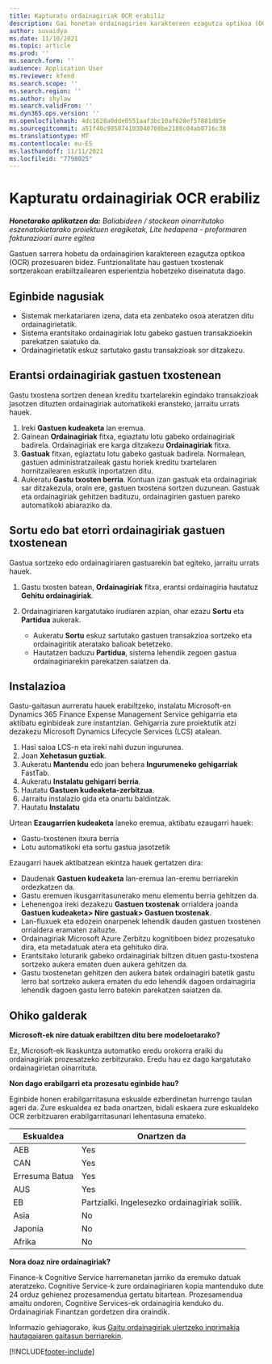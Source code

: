 ```yaml
---
title: Kapturatu ordainagiriak OCR erabiliz
description: Gai honetan ordainagirien karaktereen ezagutza optikoa (OCR) prozesatzeari buruzko informazioa ematen da.
author: suvaidya
ms.date: 11/10/2021
ms.topic: article
ms.prod: ''
ms.search.form: ''
audience: Application User
ms.reviewer: kfend
ms.search.scope: ''
ms.search.region: ''
ms.author: shylaw
ms.search.validFrom: ''
ms.dyn365.ops.version: ''
ms.openlocfilehash: 4dc1628a0dde0551aaf3bc10af628ef57881d85e
ms.sourcegitcommit: a51f40c905874103040708be2188c04ab0716c38
ms.translationtype: MT
ms.contentlocale: eu-ES
ms.lasthandoff: 11/11/2021
ms.locfileid: "7798025"
---
```

# <a name="capture-a-receipt-using-ocr"></a>Kapturatu ordainagiriak OCR erabiliz

_**Honetarako aplikatzen da:** Baliabideen / stockean oinarritutako eszenatokietarako proiektuen eragiketak, Lite hedapena - proformaren fakturazioari aurre egitea_

Gastuen sarrera hobetu da ordainagirien karaktereen ezagutza optikoa (OCR) prozesuaren bidez. Funtzionalitate hau gastuen txostenak sortzerakoan erabiltzailearen esperientzia hobetzeko diseinatuta dago.

## <a name="key-features"></a>Eginbide nagusiak

- Sistemak merkatariaren izena, data eta zenbateko osoa ateratzen ditu ordainagirietatik.
- Sistema erantsitako ordainagiriak lotu gabeko gastuen transakzioekin parekatzen saiatuko da.
- Ordainagirietatik eskuz sartutako gastu transakzioak sor ditzakezu.

## <a name="attach-receipts-to-an-expense-report"></a>Erantsi ordainagiriak gastuen txostenean

Gastu txostena sortzen denean kreditu txartelarekin egindako transakzioak jasotzen dituzten ordainagiriak automatikoki eransteko, jarraitu urrats hauek.

  1. Ireki **Gastuen kudeaketa** lan eremua.
  2. Gainean **Ordainagiriak** fitxa, egiaztatu lotu gabeko ordainagiriak badirela. Ordainagiriak ere karga ditzakezu **Ordainagiriak** fitxa.
  3. **Gastuak** fitxan, egiaztatu lotu gabeko gastuak badirela. Normalean, gastuen administratzaileak gastu horiek kreditu txartelaren hornitzailearen eskutik inportatzen ditu.
  4. Aukeratu **Gastu txosten berria**. Kontuan izan gastuak eta ordainagiriak sar ditzakezula, orain ere, gastuen txostena sortzen duzunean. Gastuak eta ordainagiriak gehitzen badituzu, ordainagirien gastuen pareko automatikoki abiaraziko da.

## <a name="create-or-match-receipts-to-an-expense-report"></a>Sortu edo bat etorri ordainagiriak gastuen txostenean
Gastua sortzeko edo ordainagiriaren gastuarekin bat egiteko, jarraitu urrats hauek.

  1. Gastu txosten batean, **Ordainagiriak** fitxa, erantsi ordainagiria hautatuz **Gehitu ordainagiriak**.
  2. Ordainagiriaren kargatutako irudiaren azpian, ohar ezazu **Sortu** eta **Partidua** aukerak.

      - Aukeratu **Sortu** eskuz sartutako gastuen transakzioa sortzeko eta ordainagiritik ateratako balioak betetzeko.
      - Hautatzen baduzu **Partidua**, sistema lehendik zegoen gastua ordainagiriarekin parekatzen saiatzen da.

## <a name="installation"></a>Instalazioa

Gastu-gaitasun aurreratu hauek erabiltzeko, instalatu Microsoft-en Dynamics 365 Finance Expense Management Service gehigarria eta aktibatu eginbideak zure instantzian. Gehigarria zure proiektutik atzi dezakezu Microsoft Dynamics Lifecycle Services (LCS) atalean.

1. Hasi saioa LCS-n eta ireki nahi duzun ingurunea.
2. Joan **Xehetasun guztiak**.
3. Aukeratu **Mantendu** edo joan behera **Ingurumeneko gehigarriak** FastTab.
4. Aukeratu **Instalatu gehigarri berria**.
5. Hautatu **Gastuen kudeaketa-zerbitzua**.
6. Jarraitu instalazio gida eta onartu baldintzak.
7. Hautatu **Instalatu**

Urtean **Ezaugarrien kudeaketa** laneko eremua, aktibatu ezaugarri hauek:

- Gastu-txostenen itxura berria
- Lotu automatikoki eta sortu gastua jasotzetik

Ezaugarri hauek aktibatzean ekintza hauek gertatzen dira:

- Daudenak **Gastuen kudeaketa** lan-eremua lan-eremu berriarekin ordezkatzen da.
- Gastu eremuen ikusgarritasunerako menu elementu berria gehitzen da.
- Lehenengoa ireki dezakezu **Gastuen txostenak** orrialdera joanda **Gastuen kudeaketa> Nire gastuak> Gastuen txostenak**.
- Lan-fluxuek eta edozein onarpenek lehendik dauden gastuen txostenen orrialdera eramaten zaituzte.
- Ordainagiriak Microsoft Azure Zerbitzu kognitiboen bidez prozesatuko dira, eta metadatuak atera eta gehituko dira.
- Erantsitako loturarik gabeko ordainagiriak biltzen dituen gastu-txostena sortzeko aukera ematen duen aukera gehitzen da.
- Gastu txostenetan gehitzen den aukera batek ordainagiri batetik gastu lerro bat sortzeko aukera ematen du edo lehendik dagoen ordainagiria lehendik dagoen gastu lerro batekin parekatzen saiatzen da.

## <a name="frequently-asked-questions"></a>Ohiko galderak

**Microsoft-ek nire datuak erabiltzen ditu bere modeloetarako?**

Ez, Microsoft-ek Ikaskuntza automatiko eredu orokorra eraiki du ordainagiriak prozesatzeko zerbitzurako. Eredu hau ez dago kargatutako ordainagirietan oinarrituta.

**Non dago erabilgarri eta prozesatu eginbide hau?**

Eginbide honen erabilgarritasuna eskualde ezberdinetan hurrengo taulan ageri da. Zure eskualdea ez bada onartzen, bidali eskaera zure eskualdeko OCR zerbitzuaren erabilgarritasunari lehentasuna emateko. 

| Eskualdea | Onartzen da                         |
|--------|-----------------------------------|
| AEB    | Yes                               |
| CAN    | Yes                               |
| Erresuma Batua     | Yes                               |
| AUS    | Yes                               |
| EB     | Partzialki. Ingelesezko ordainagiriak soilik. |
| Asia   | No                                |
| Japonia  | No                                |
| Afrika | No                                |

**Nora doaz nire ordainagiriak?**

Finance-k Cognitive Service harremanetan jarriko da eremuko datuak ateratzeko. Cognitive Service-k zure ordainagiriaren kopia mantenduko dute 24 orduz gehienez prozesamendua gertatu bitartean. Prozesamendua amaitu ondoren, Cognitive Services-ek ordainagiria kenduko du. Ordainagiriak Finantzan gordetzen dira oraindik.

Informazio gehiagorako, ikus [Gaitu ordainagiriak ulertzeko inprimakia hautagaiaren gaitasun berriarekin](https://azure.microsoft.com/blog/enable-receipt-understanding-with-form-recognizer-s-new-capability/).


[!INCLUDE[footer-include](../includes/footer-banner.md)]
